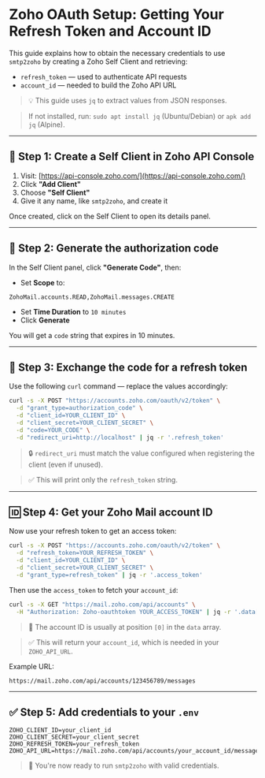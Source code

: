 # Zoho OAuth Setup: Getting Your Refresh Token and Account ID

This guide explains how to obtain the necessary credentials to use `smtp2zoho` by creating a Zoho Self Client and retrieving:

- `refresh_token` — used to authenticate API requests
- `account_id` — needed to build the Zoho API URL

> 💡 This guide uses `jq` to extract values from JSON responses.

> If not installed, run: `sudo apt install jq` (Ubuntu/Debian) or `apk add jq` (Alpine).

---

## 🔧 Step 1: Create a Self Client in Zoho API Console

1. Visit: [https://api-console.zoho.com/](https://api-console.zoho.com/)
2. Click **"Add Client"**
3. Choose **"Self Client"**
4. Give it any name, like `smtp2zoho`, and create it

Once created, click on the Self Client to open its details panel.

---

## 🎯 Step 2: Generate the authorization code

In the Self Client panel, click **"Generate Code"**, then:

- Set **Scope** to:

```
ZohoMail.accounts.READ,ZohoMail.messages.CREATE
```

- Set **Time Duration** to `10 minutes`
- Click **Generate**

You will get a `code` string that expires in 10 minutes.

---

## 🔁 Step 3: Exchange the code for a refresh token

Use the following `curl` command — replace the values accordingly:

```bash
curl -s -X POST "https://accounts.zoho.com/oauth/v2/token" \
  -d "grant_type=authorization_code" \
  -d "client_id=YOUR_CLIENT_ID" \
  -d "client_secret=YOUR_CLIENT_SECRET" \
  -d "code=YOUR_CODE" \
  -d "redirect_uri=http://localhost" | jq -r '.refresh_token'
```
> 🔒 `redirect_uri` must match the value configured when registering the client (even if unused).

> ✅ This will print only the `refresh_token` string.

---

## 🆔 Step 4: Get your Zoho Mail account ID

Now use your refresh token to get an access token:

```bash
curl -s -X POST "https://accounts.zoho.com/oauth/v2/token" \
  -d "refresh_token=YOUR_REFRESH_TOKEN" \
  -d "client_id=YOUR_CLIENT_ID" \
  -d "client_secret=YOUR_CLIENT_SECRET" \
  -d "grant_type=refresh_token" | jq -r '.access_token'
```

Then use the `access_token` to fetch your `account_id`:

```bash
curl -s -X GET "https://mail.zoho.com/api/accounts" \
  -H "Authorization: Zoho-oauthtoken YOUR_ACCESS_TOKEN" | jq -r '.data[0].accountId'
```
> 📘 The account ID is usually at position `[0]` in the `data` array.

> ✅ This will return your `account_id`, which is needed in your `ZOHO_API_URL`.

Example URL:

```
https://mail.zoho.com/api/accounts/123456789/messages
```

---

## ✅ Step 5: Add credentials to your `.env`

```env
ZOHO_CLIENT_ID=your_client_id
ZOHO_CLIENT_SECRET=your_client_secret
ZOHO_REFRESH_TOKEN=your_refresh_token
ZOHO_API_URL=https://mail.zoho.com/api/accounts/your_account_id/messages
```

> 🎯 You're now ready to run `smtp2zoho` with valid credentials.

